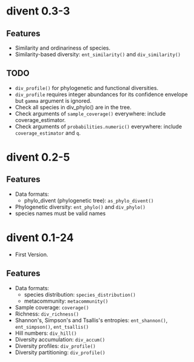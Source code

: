 # divent 0.3-3

## Features

- Similarity and ordinariness of species.
- Similarity-based diversity: `ent_similarity()` and `div_similarity()`


## TODO
- `div_profile()` for phylogenetic and functional diversities.
- `div_profile` requires integer abundances for its confidence envelope but `gamma` argument is ignored.
- Check all species in div_phylo() are in the tree.
- Check arguments of `sample_coverage()` everywhere: include coverage_estimator.
- Check arguments of `probabilities.numeric()` everywhere: include `coverage_estimator` and `q`.


# divent 0.2-5

## Features

- Data formats: 
    - phylo_divent (phylogenetic tree): `as_phylo_divent()`
- Phylogenetic diversity: `ent_phylo()` and `div_phylo()`
- species names must be valid names


# divent 0.1-24

- First Version.

## Features

- Data formats: 
    - species distribution: `species_distribution()`
    - metacommunity: `metacommunity()`
- Sample coverage: `coverage()`
- Richness: `div_richness()`
- Shannon's, Simpson's and Tsallis's entropies: `ent_shannon()`, `ent_simpson()`, `ent_tsallis()`
- Hill numbers: `div_hill()`
- Diversity accumulation: `div_accum()`
- Diversity profiles: `div_profile()`
- Diversity partitioning: `div_profile()`

